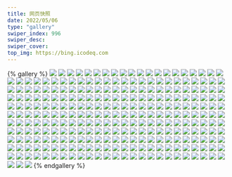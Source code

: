 ```yaml
---
title: 网页快照
date: 2022/05/06 
type: "gallery" 
swiper_index: 996
swiper_desc: 
swiper_cover: 
top_img: https://bing.icodeq.com 
---
```


{% gallery %}
![](https://alist.learnonly.xyz/d/!网页快照/read.learnonly.xyz/2022-10-26_16-01-02.png)
![](https://alist.learnonly.xyz/d/!网页快照/read.learnonly.xyz/2022-10-25_10-06-30.png)
![](https://alist.learnonly.xyz/d/!网页快照/read.learnonly.xyz/2022-10-26_03-06-49.png)
![](https://alist.learnonly.xyz/d/!网页快照/read.learnonly.xyz/2022-10-27_13-38-06.png)
![](https://alist.learnonly.xyz/d/!网页快照/read.learnonly.xyz/2022-10-26_19-04-00.png)
![](https://alist.learnonly.xyz/d/!网页快照/read.learnonly.xyz/2022-10-25_13-52-37.png)
![](https://alist.learnonly.xyz/d/!网页快照/read.learnonly.xyz/2022-10-26_04-43-10.png)
![](https://alist.learnonly.xyz/d/!网页快照/read.learnonly.xyz/2022-10-27_19-05-23.png)
![](https://alist.learnonly.xyz/d/!网页快照/read.learnonly.xyz/2022-10-25_03-39-26.png)
![](https://alist.learnonly.xyz/d/!网页快照/read.learnonly.xyz/2022-10-25_16-16-18.png)
![](https://alist.learnonly.xyz/d/!网页快照/read.learnonly.xyz/2022-10-27_16-00-27.png)
![](https://alist.learnonly.xyz/d/!网页快照/read.learnonly.xyz/2022-10-27_21-58-58.png)
![](https://alist.learnonly.xyz/d/!网页快照/read.learnonly.xyz/2022-10-26_21-58-06.png)
![](https://alist.learnonly.xyz/d/!网页快照/read.learnonly.xyz/2022-10-25_22-01-02.png)
![](https://alist.learnonly.xyz/d/!网页快照/read.learnonly.xyz/2022-10-27_07-03-43.png)
![](https://alist.learnonly.xyz/d/!网页快照/read.learnonly.xyz/2022-10-25_19-34-36.png)
![](https://alist.learnonly.xyz/d/!网页快照/read.learnonly.xyz/2022-10-26_13-42-16.png)
![](https://alist.learnonly.xyz/d/!网页快照/read.learnonly.xyz/2022-10-27_09-59-53.png)
![](https://alist.learnonly.xyz/d/!网页快照/read.learnonly.xyz/2022-10-26_09-58-01.png)
![](https://alist.learnonly.xyz/d/!网页快照/read.learnonly.xyz/2022-10-25_07-35-36.png)
![](https://alist.learnonly.xyz/d/!网页快照/read.learnonly.xyz/2022-10-25_05-24-52.png)
![](https://alist.learnonly.xyz/d/!网页快照/img.pighog.repl.co/2022-10-25_07-33-08.png)
![](https://alist.learnonly.xyz/d/!网页快照/img.pighog.repl.co/2022-10-25_21-58-32.png)
![](https://alist.learnonly.xyz/d/!网页快照/img.pighog.repl.co/2022-10-26_03-04-00.png)
![](https://alist.learnonly.xyz/d/!网页快照/img.pighog.repl.co/2022-10-26_15-58-35.png)
![](https://alist.learnonly.xyz/d/!网页快照/img.pighog.repl.co/2022-10-26_19-00-38.png)
![](https://alist.learnonly.xyz/d/!网页快照/img.pighog.repl.co/2022-10-25_10-03-47.png)
![](https://alist.learnonly.xyz/d/!网页快照/img.pighog.repl.co/2022-10-25_19-31-54.png)
![](https://alist.learnonly.xyz/d/!网页快照/img.pighog.repl.co/2022-10-27_19-02-53.png)
![](https://alist.learnonly.xyz/d/!网页快照/img.pighog.repl.co/2022-10-25_13-46-38.png)
![](https://alist.learnonly.xyz/d/!网页快照/img.pighog.repl.co/2022-10-25_05-22-18.png)
![](https://alist.learnonly.xyz/d/!网页快照/img.pighog.repl.co/2022-10-27_13-35-31.png)
![](https://alist.learnonly.xyz/d/!网页快照/img.pighog.repl.co/2022-10-27_09-57-45.png)
![](https://alist.learnonly.xyz/d/!网页快照/img.pighog.repl.co/2022-10-27_21-56-20.png)
![](https://alist.learnonly.xyz/d/!网页快照/img.pighog.repl.co/2022-10-26_13-39-52.png)
![](https://alist.learnonly.xyz/d/!网页快照/img.pighog.repl.co/2022-10-27_15-58-04.png)
![](https://alist.learnonly.xyz/d/!网页快照/img.pighog.repl.co/2022-10-25_03-36-54.png)
![](https://alist.learnonly.xyz/d/!网页快照/img.pighog.repl.co/2022-10-25_16-14-09.png)
![](https://alist.learnonly.xyz/d/!网页快照/img.pighog.repl.co/2022-10-26_21-56-11.png)
![](https://alist.learnonly.xyz/d/!网页快照/img.pighog.repl.co/2022-10-26_04-40-54.png)
![](https://alist.learnonly.xyz/d/!网页快照/img.pighog.repl.co/2022-10-26_09-55-57.png)
![](https://alist.learnonly.xyz/d/!网页快照/img.pighog.repl.co/2022-10-27_07-01-33.png)
![](https://alist.learnonly.xyz/d/!网页快照/blog.learnonly.xyz/2022-10-25_13-46-20.png)
![](https://alist.learnonly.xyz/d/!网页快照/blog.learnonly.xyz/2022-10-27_13-35-10.png)
![](https://alist.learnonly.xyz/d/!网页快照/blog.learnonly.xyz/2022-10-26_15-58-15.png)
![](https://alist.learnonly.xyz/d/!网页快照/blog.learnonly.xyz/2022-10-27_15-57-46.png)
![](https://alist.learnonly.xyz/d/!网页快照/blog.learnonly.xyz/2022-10-25_16-13-52.png)
![](https://alist.learnonly.xyz/d/!网页快照/blog.learnonly.xyz/2022-10-27_19-02-35.png)
![](https://alist.learnonly.xyz/d/!网页快照/blog.learnonly.xyz/2022-10-27_21-56-02.png)
![](https://alist.learnonly.xyz/d/!网页快照/blog.learnonly.xyz/2022-10-25_05-22-01.png)
![](https://alist.learnonly.xyz/d/!网页快照/blog.learnonly.xyz/2022-10-26_13-39-35.png)
![](https://alist.learnonly.xyz/d/!网页快照/blog.learnonly.xyz/2022-10-25_21-58-15.png)
![](https://alist.learnonly.xyz/d/!网页快照/blog.learnonly.xyz/2022-10-26_09-55-39.png)
![](https://alist.learnonly.xyz/d/!网页快照/blog.learnonly.xyz/2022-10-26_21-55-54.png)
![](https://alist.learnonly.xyz/d/!网页快照/blog.learnonly.xyz/2022-10-26_03-03-43.png)
![](https://alist.learnonly.xyz/d/!网页快照/blog.learnonly.xyz/2022-10-25_07-32-51.png)
![](https://alist.learnonly.xyz/d/!网页快照/blog.learnonly.xyz/2022-10-27_09-57-22.png)
![](https://alist.learnonly.xyz/d/!网页快照/blog.learnonly.xyz/2022-10-25_10-03-29.png)
![](https://alist.learnonly.xyz/d/!网页快照/blog.learnonly.xyz/2022-10-25_03-36-38.png)
![](https://alist.learnonly.xyz/d/!网页快照/blog.learnonly.xyz/2022-10-25_19-31-35.png)
![](https://alist.learnonly.xyz/d/!网页快照/blog.learnonly.xyz/2022-10-26_04-40-35.png)
![](https://alist.learnonly.xyz/d/!网页快照/blog.learnonly.xyz/2022-10-26_19-00-15.png)
![](https://alist.learnonly.xyz/d/!网页快照/blog.learnonly.xyz/2022-10-27_07-01-16.png)
![](https://alist.learnonly.xyz/d/!网页快照/uptime.pighog.repl.co/2022-10-27_15-58-53.png)
![](https://alist.learnonly.xyz/d/!网页快照/uptime.pighog.repl.co/2022-10-25_13-49-14.png)
![](https://alist.learnonly.xyz/d/!网页快照/uptime.pighog.repl.co/2022-10-26_15-59-44.png)
![](https://alist.learnonly.xyz/d/!网页快照/uptime.pighog.repl.co/2022-10-27_07-02-26.png)
![](https://alist.learnonly.xyz/d/!网页快照/uptime.pighog.repl.co/2022-10-26_09-56-49.png)
![](https://alist.learnonly.xyz/d/!网页快照/uptime.pighog.repl.co/2022-10-27_13-36-54.png)
![](https://alist.learnonly.xyz/d/!网页快照/uptime.pighog.repl.co/2022-10-25_21-59-23.png)
![](https://alist.learnonly.xyz/d/!网页快照/uptime.pighog.repl.co/2022-10-27_09-58-46.png)
![](https://alist.learnonly.xyz/d/!网页快照/uptime.pighog.repl.co/2022-10-26_21-57-01.png)
![](https://alist.learnonly.xyz/d/!网页快照/uptime.pighog.repl.co/2022-10-25_05-23-36.png)
![](https://alist.learnonly.xyz/d/!网页快照/uptime.pighog.repl.co/2022-10-26_03-05-03.png)
![](https://alist.learnonly.xyz/d/!网页快照/uptime.pighog.repl.co/2022-10-25_16-15-07.png)
![](https://alist.learnonly.xyz/d/!网页快照/uptime.pighog.repl.co/2022-10-27_21-57-44.png)
![](https://alist.learnonly.xyz/d/!网页快照/uptime.pighog.repl.co/2022-10-26_04-41-57.png)
![](https://alist.learnonly.xyz/d/!网页快照/uptime.pighog.repl.co/2022-10-26_13-40-58.png)
![](https://alist.learnonly.xyz/d/!网页快照/uptime.pighog.repl.co/2022-10-25_07-34-23.png)
![](https://alist.learnonly.xyz/d/!网页快照/uptime.pighog.repl.co/2022-10-26_19-02-41.png)
![](https://alist.learnonly.xyz/d/!网页快照/uptime.pighog.repl.co/2022-10-25_03-37-41.png)
![](https://alist.learnonly.xyz/d/!网页快照/uptime.pighog.repl.co/2022-10-25_19-33-25.png)
![](https://alist.learnonly.xyz/d/!网页快照/uptime.pighog.repl.co/2022-10-25_10-04-59.png)
![](https://alist.learnonly.xyz/d/!网页快照/uptime.pighog.repl.co/2022-10-27_19-03-54.png)
![](https://alist.learnonly.xyz/d/!网页快照/pighog.vercel.app/2022-10-27_21-56-10.png)
![](https://alist.learnonly.xyz/d/!网页快照/pighog.vercel.app/2022-10-25_16-13-59.png)
![](https://alist.learnonly.xyz/d/!网页快照/pighog.vercel.app/2022-10-25_05-22-08.png)
![](https://alist.learnonly.xyz/d/!网页快照/pighog.vercel.app/2022-10-25_10-03-38.png)
![](https://alist.learnonly.xyz/d/!网页快照/pighog.vercel.app/2022-10-27_07-01-24.png)
![](https://alist.learnonly.xyz/d/!网页快照/pighog.vercel.app/2022-10-25_19-31-44.png)
![](https://alist.learnonly.xyz/d/!网页快照/pighog.vercel.app/2022-10-26_09-55-48.png)
![](https://alist.learnonly.xyz/d/!网页快照/pighog.vercel.app/2022-10-26_13-39-43.png)
![](https://alist.learnonly.xyz/d/!网页快照/pighog.vercel.app/2022-10-26_15-58-22.png)
![](https://alist.learnonly.xyz/d/!网页快照/pighog.vercel.app/2022-10-25_21-58-23.png)
![](https://alist.learnonly.xyz/d/!网页快照/pighog.vercel.app/2022-10-27_19-02-43.png)
![](https://alist.learnonly.xyz/d/!网页快照/pighog.vercel.app/2022-10-25_03-36-45.png)
![](https://alist.learnonly.xyz/d/!网页快照/pighog.vercel.app/2022-10-27_13-35-21.png)
![](https://alist.learnonly.xyz/d/!网页快照/pighog.vercel.app/2022-10-26_21-56-02.png)
![](https://alist.learnonly.xyz/d/!网页快照/pighog.vercel.app/2022-10-26_04-40-44.png)
![](https://alist.learnonly.xyz/d/!网页快照/pighog.vercel.app/2022-10-25_13-46-28.png)
![](https://alist.learnonly.xyz/d/!网页快照/pighog.vercel.app/2022-10-26_03-03-51.png)
![](https://alist.learnonly.xyz/d/!网页快照/pighog.vercel.app/2022-10-27_15-57-55.png)
![](https://alist.learnonly.xyz/d/!网页快照/pighog.vercel.app/2022-10-25_07-32-59.png)
![](https://alist.learnonly.xyz/d/!网页快照/pighog.vercel.app/2022-10-27_09-57-30.png)
![](https://alist.learnonly.xyz/d/!网页快照/pighog.vercel.app/2022-10-26_19-00-23.png)
![](https://alist.learnonly.xyz/d/!网页快照/alist.learnonly.xyz/2022-10-26_03-03-22.png)
![](https://alist.learnonly.xyz/d/!网页快照/alist.learnonly.xyz/2022-10-25_13-46-01.png)
![](https://alist.learnonly.xyz/d/!网页快照/alist.learnonly.xyz/2022-10-27_07-00-55.png)
![](https://alist.learnonly.xyz/d/!网页快照/alist.learnonly.xyz/2022-10-27_15-57-27.png)
![](https://alist.learnonly.xyz/d/!网页快照/alist.learnonly.xyz/2022-10-25_16-13-32.png)
![](https://alist.learnonly.xyz/d/!网页快照/alist.learnonly.xyz/2022-10-26_18-59-54.png)
![](https://alist.learnonly.xyz/d/!网页快照/alist.learnonly.xyz/2022-10-25_05-21-41.png)
![](https://alist.learnonly.xyz/d/!网页快照/alist.learnonly.xyz/2022-10-26_13-39-15.png)
![](https://alist.learnonly.xyz/d/!网页快照/alist.learnonly.xyz/2022-10-25_19-31-15.png)
![](https://alist.learnonly.xyz/d/!网页快照/alist.learnonly.xyz/2022-10-27_13-34-47.png)
![](https://alist.learnonly.xyz/d/!网页快照/alist.learnonly.xyz/2022-10-26_21-55-35.png)
![](https://alist.learnonly.xyz/d/!网页快照/alist.learnonly.xyz/2022-10-26_15-57-55.png)
![](https://alist.learnonly.xyz/d/!网页快照/alist.learnonly.xyz/2022-10-25_03-36-16.png)
![](https://alist.learnonly.xyz/d/!网页快照/alist.learnonly.xyz/2022-10-25_21-57-57.png)
![](https://alist.learnonly.xyz/d/!网页快照/alist.learnonly.xyz/2022-10-27_21-55-41.png)
![](https://alist.learnonly.xyz/d/!网页快照/alist.learnonly.xyz/2022-10-25_10-03-06.png)
![](https://alist.learnonly.xyz/d/!网页快照/alist.learnonly.xyz/2022-10-26_09-55-19.png)
![](https://alist.learnonly.xyz/d/!网页快照/alist.learnonly.xyz/2022-10-25_07-32-31.png)
![](https://alist.learnonly.xyz/d/!网页快照/alist.learnonly.xyz/2022-10-27_09-57-00.png)
![](https://alist.learnonly.xyz/d/!网页快照/alist.learnonly.xyz/2022-10-26_04-40-09.png)
![](https://alist.learnonly.xyz/d/!网页快照/alist.learnonly.xyz/2022-10-27_19-02-15.png)
![](https://alist.learnonly.xyz/d/!网页快照/news.pigp.repl.co/2022-10-25_21-59-16.png)
![](https://alist.learnonly.xyz/d/!网页快照/news.pigp.repl.co/2022-10-27_07-02-18.png)
![](https://alist.learnonly.xyz/d/!网页快照/news.pigp.repl.co/2022-10-26_03-04-55.png)
![](https://alist.learnonly.xyz/d/!网页快照/news.pigp.repl.co/2022-10-25_19-33-17.png)
![](https://alist.learnonly.xyz/d/!网页快照/news.pigp.repl.co/2022-10-26_21-56-53.png)
![](https://alist.learnonly.xyz/d/!网页快照/news.pigp.repl.co/2022-10-25_05-23-14.png)
![](https://alist.learnonly.xyz/d/!网页快照/news.pigp.repl.co/2022-10-27_15-58-46.png)
![](https://alist.learnonly.xyz/d/!网页快照/news.pigp.repl.co/2022-10-26_09-56-41.png)
![](https://alist.learnonly.xyz/d/!网页快照/news.pigp.repl.co/2022-10-27_19-03-46.png)
![](https://alist.learnonly.xyz/d/!网页快照/news.pigp.repl.co/2022-10-27_09-58-39.png)
![](https://alist.learnonly.xyz/d/!网页快照/news.pigp.repl.co/2022-10-26_15-59-36.png)
![](https://alist.learnonly.xyz/d/!网页快照/news.pigp.repl.co/2022-10-25_10-04-52.png)
![](https://alist.learnonly.xyz/d/!网页快照/news.pigp.repl.co/2022-10-26_04-41-50.png)
![](https://alist.learnonly.xyz/d/!网页快照/news.pigp.repl.co/2022-10-27_13-36-47.png)
![](https://alist.learnonly.xyz/d/!网页快照/news.pigp.repl.co/2022-10-25_13-49-07.png)
![](https://alist.learnonly.xyz/d/!网页快照/news.pigp.repl.co/2022-10-25_07-34-15.png)
![](https://alist.learnonly.xyz/d/!网页快照/news.pigp.repl.co/2022-10-27_21-57-37.png)
![](https://alist.learnonly.xyz/d/!网页快照/news.pigp.repl.co/2022-10-26_19-02-33.png)
![](https://alist.learnonly.xyz/d/!网页快照/news.pigp.repl.co/2022-10-25_16-14-59.png)
![](https://alist.learnonly.xyz/d/!网页快照/news.pigp.repl.co/2022-10-25_03-37-33.png)
![](https://alist.learnonly.xyz/d/!网页快照/news.pigp.repl.co/2022-10-26_13-40-51.png)
![](https://alist.learnonly.xyz/d/!网页快照/time.piged.repl.co/2022-10-27_21-57-52.png)
![](https://alist.learnonly.xyz/d/!网页快照/time.piged.repl.co/2022-10-26_19-02-48.png)
![](https://alist.learnonly.xyz/d/!网页快照/time.piged.repl.co/2022-10-26_09-56-56.png)
![](https://alist.learnonly.xyz/d/!网页快照/time.piged.repl.co/2022-10-25_21-59-30.png)
![](https://alist.learnonly.xyz/d/!网页快照/time.piged.repl.co/2022-10-26_21-57-09.png)
![](https://alist.learnonly.xyz/d/!网页快照/time.piged.repl.co/2022-10-25_05-23-44.png)
![](https://alist.learnonly.xyz/d/!网页快照/time.piged.repl.co/2022-10-25_19-33-32.png)
![](https://alist.learnonly.xyz/d/!网页快照/time.piged.repl.co/2022-10-26_15-59-51.png)
![](https://alist.learnonly.xyz/d/!网页快照/time.piged.repl.co/2022-10-26_04-42-05.png)
![](https://alist.learnonly.xyz/d/!网页快照/time.piged.repl.co/2022-10-27_15-59-01.png)
![](https://alist.learnonly.xyz/d/!网页快照/time.piged.repl.co/2022-10-25_10-05-07.png)
![](https://alist.learnonly.xyz/d/!网页快照/time.piged.repl.co/2022-10-27_13-37-02.png)
![](https://alist.learnonly.xyz/d/!网页快照/time.piged.repl.co/2022-10-25_03-37-49.png)
![](https://alist.learnonly.xyz/d/!网页快照/time.piged.repl.co/2022-10-25_07-34-30.png)
![](https://alist.learnonly.xyz/d/!网页快照/time.piged.repl.co/2022-10-25_13-49-21.png)
![](https://alist.learnonly.xyz/d/!网页快照/time.piged.repl.co/2022-10-27_09-58-54.png)
![](https://alist.learnonly.xyz/d/!网页快照/time.piged.repl.co/2022-10-26_03-05-10.png)
![](https://alist.learnonly.xyz/d/!网页快照/time.piged.repl.co/2022-10-25_16-15-14.png)
![](https://alist.learnonly.xyz/d/!网页快照/time.piged.repl.co/2022-10-27_19-04-12.png)
![](https://alist.learnonly.xyz/d/!网页快照/time.piged.repl.co/2022-10-26_13-41-05.png)
![](https://alist.learnonly.xyz/d/!网页快照/time.piged.repl.co/2022-10-27_07-02-34.png)
![](https://alist.learnonly.xyz/d/!网页快照/docs.learnonly.xyz/2022-10-26_16-01-14.png)
![](https://alist.learnonly.xyz/d/!网页快照/docs.learnonly.xyz/2022-10-25_07-35-50.png)
![](https://alist.learnonly.xyz/d/!网页快照/docs.learnonly.xyz/2022-10-26_04-43-52.png)
![](https://alist.learnonly.xyz/d/!网页快照/docs.learnonly.xyz/2022-10-27_19-05-44.png)
![](https://alist.learnonly.xyz/d/!网页快照/docs.learnonly.xyz/2022-10-25_10-06-42.png)
![](https://alist.learnonly.xyz/d/!网页快照/docs.learnonly.xyz/2022-10-27_21-59-22.png)
![](https://alist.learnonly.xyz/d/!网页快照/docs.learnonly.xyz/2022-10-25_05-25-31.png)
![](https://alist.learnonly.xyz/d/!网页快照/docs.learnonly.xyz/2022-10-26_03-07-28.png)
![](https://alist.learnonly.xyz/d/!网页快照/docs.learnonly.xyz/2022-10-26_13-42-55.png)
![](https://alist.learnonly.xyz/d/!网页快照/docs.learnonly.xyz/2022-10-27_10-00-07.png)
![](https://alist.learnonly.xyz/d/!网页快照/docs.learnonly.xyz/2022-10-25_22-01-41.png)
![](https://alist.learnonly.xyz/d/!网页快照/docs.learnonly.xyz/2022-10-25_19-34-52.png)
![](https://alist.learnonly.xyz/d/!网页快照/docs.learnonly.xyz/2022-10-26_21-58-19.png)
![](https://alist.learnonly.xyz/d/!网页快照/docs.learnonly.xyz/2022-10-26_19-04-22.png)
![](https://alist.learnonly.xyz/d/!网页快照/docs.learnonly.xyz/2022-10-27_13-38-22.png)
![](https://alist.learnonly.xyz/d/!网页快照/docs.learnonly.xyz/2022-10-25_13-52-49.png)
![](https://alist.learnonly.xyz/d/!网页快照/docs.learnonly.xyz/2022-10-25_03-40-05.png)
![](https://alist.learnonly.xyz/d/!网页快照/docs.learnonly.xyz/2022-10-27_16-00-46.png)
![](https://alist.learnonly.xyz/d/!网页快照/docs.learnonly.xyz/2022-10-25_16-16-33.png)
![](https://alist.learnonly.xyz/d/!网页快照/docs.learnonly.xyz/2022-10-27_07-03-59.png)
![](https://alist.learnonly.xyz/d/!网页快照/docs.learnonly.xyz/2022-10-26_09-58-13.png)
![](https://alist.learnonly.xyz/d/!网页快照/space.bilibili.com/2022-10-26_13-39-26.png)
![](https://alist.learnonly.xyz/d/!网页快照/space.bilibili.com/2022-10-25_03-36-27.png)
![](https://alist.learnonly.xyz/d/!网页快照/space.bilibili.com/2022-10-25_10-03-19.png)
![](https://alist.learnonly.xyz/d/!网页快照/space.bilibili.com/2022-10-25_07-32-42.png)
![](https://alist.learnonly.xyz/d/!网页快照/space.bilibili.com/2022-10-25_19-31-27.png)
![](https://alist.learnonly.xyz/d/!网页快照/space.bilibili.com/2022-10-26_21-55-45.png)
![](https://alist.learnonly.xyz/d/!网页快照/space.bilibili.com/2022-10-26_15-58-06.png)
![](https://alist.learnonly.xyz/d/!网页快照/space.bilibili.com/2022-10-25_05-21-51.png)
![](https://alist.learnonly.xyz/d/!网页快照/space.bilibili.com/2022-10-25_16-13-42.png)
![](https://alist.learnonly.xyz/d/!网页快照/space.bilibili.com/2022-10-26_03-03-33.png)
![](https://alist.learnonly.xyz/d/!网页快照/space.bilibili.com/2022-10-27_15-57-38.png)
![](https://alist.learnonly.xyz/d/!网页快照/space.bilibili.com/2022-10-26_19-00-05.png)
![](https://alist.learnonly.xyz/d/!网页快照/space.bilibili.com/2022-10-27_07-01-06.png)
![](https://alist.learnonly.xyz/d/!网页快照/space.bilibili.com/2022-10-26_09-55-30.png)
![](https://alist.learnonly.xyz/d/!网页快照/space.bilibili.com/2022-10-27_21-55-53.png)
![](https://alist.learnonly.xyz/d/!网页快照/space.bilibili.com/2022-10-27_09-57-13.png)
![](https://alist.learnonly.xyz/d/!网页快照/space.bilibili.com/2022-10-25_21-58-07.png)
![](https://alist.learnonly.xyz/d/!网页快照/space.bilibili.com/2022-10-27_19-02-26.png)
![](https://alist.learnonly.xyz/d/!网页快照/space.bilibili.com/2022-10-25_13-46-11.png)
![](https://alist.learnonly.xyz/d/!网页快照/space.bilibili.com/2022-10-26_04-40-20.png)
![](https://alist.learnonly.xyz/d/!网页快照/space.bilibili.com/2022-10-27_13-35-00.png)
![](https://alist.learnonly.xyz/d/!网页快照/todo.learnonly.xyz/2022-10-26_13-43-19.png)
![](https://alist.learnonly.xyz/d/!网页快照/todo.learnonly.xyz/2022-10-26_13-43-30.png)
![](https://alist.learnonly.xyz/d/!网页快照/todo.learnonly.xyz/2022-10-25_10-06-55.png)
![](https://alist.learnonly.xyz/d/!网页快照/todo.learnonly.xyz/2022-10-27_16-01-12.png)
![](https://alist.learnonly.xyz/d/!网页快照/todo.learnonly.xyz/2022-10-25_16-16-48.png)
![](https://alist.learnonly.xyz/d/!网页快照/todo.learnonly.xyz/2022-10-27_16-01-01.png)
![](https://alist.learnonly.xyz/d/!网页快照/todo.learnonly.xyz/2022-10-25_19-35-17.png)
![](https://alist.learnonly.xyz/d/!网页快照/todo.learnonly.xyz/2022-10-27_21-59-53.png)
![](https://alist.learnonly.xyz/d/!网页快照/todo.learnonly.xyz/2022-10-25_19-35-06.png)
![](https://alist.learnonly.xyz/d/!网页快照/todo.learnonly.xyz/2022-10-27_13-38-41.png)
![](https://alist.learnonly.xyz/d/!网页快照/todo.learnonly.xyz/2022-10-27_10-00-31.png)
![](https://alist.learnonly.xyz/d/!网页快照/todo.learnonly.xyz/2022-10-27_07-04-27.png)
![](https://alist.learnonly.xyz/d/!网页快照/todo.learnonly.xyz/2022-10-26_16-01-37.png)
![](https://alist.learnonly.xyz/d/!网页快照/todo.learnonly.xyz/2022-10-26_03-08-05.png)
![](https://alist.learnonly.xyz/d/!网页快照/todo.learnonly.xyz/2022-10-27_10-00-20.png)
![](https://alist.learnonly.xyz/d/!网页快照/todo.learnonly.xyz/2022-10-25_10-07-07.png)
![](https://alist.learnonly.xyz/d/!网页快照/todo.learnonly.xyz/2022-10-26_04-44-04.png)
![](https://alist.learnonly.xyz/d/!网页快照/todo.learnonly.xyz/2022-10-26_19-04-44.png)
![](https://alist.learnonly.xyz/d/!网页快照/todo.learnonly.xyz/2022-10-27_19-06-27.png)
![](https://alist.learnonly.xyz/d/!网页快照/todo.learnonly.xyz/2022-10-25_05-25-52.png)
![](https://alist.learnonly.xyz/d/!网页快照/todo.learnonly.xyz/2022-10-25_07-36-03.png)
![](https://alist.learnonly.xyz/d/!网页快照/todo.learnonly.xyz/2022-10-26_16-01-27.png)
![](https://alist.learnonly.xyz/d/!网页快照/todo.learnonly.xyz/2022-10-25_03-40-29.png)
![](https://alist.learnonly.xyz/d/!网页快照/todo.learnonly.xyz/2022-10-27_07-04-39.png)
![](https://alist.learnonly.xyz/d/!网页快照/todo.learnonly.xyz/2022-10-26_04-44-16.png)
![](https://alist.learnonly.xyz/d/!网页快照/todo.learnonly.xyz/2022-10-26_21-58-44.png)
![](https://alist.learnonly.xyz/d/!网页快照/todo.learnonly.xyz/2022-10-26_09-58-35.png)
![](https://alist.learnonly.xyz/d/!网页快照/todo.learnonly.xyz/2022-10-25_22-01-59.png)
![](https://alist.learnonly.xyz/d/!网页快照/todo.learnonly.xyz/2022-10-25_13-53-02.png)
![](https://alist.learnonly.xyz/d/!网页快照/todo.learnonly.xyz/2022-10-25_13-53-13.png)
![](https://alist.learnonly.xyz/d/!网页快照/todo.learnonly.xyz/2022-10-27_21-59-41.png)
![](https://alist.learnonly.xyz/d/!网页快照/todo.learnonly.xyz/2022-10-25_03-40-18.png)
![](https://alist.learnonly.xyz/d/!网页快照/todo.learnonly.xyz/2022-10-25_07-36-13.png)
![](https://alist.learnonly.xyz/d/!网页快照/todo.learnonly.xyz/2022-10-25_22-02-11.png)
![](https://alist.learnonly.xyz/d/!网页快照/todo.learnonly.xyz/2022-10-27_19-06-40.png)
![](https://alist.learnonly.xyz/d/!网页快照/todo.learnonly.xyz/2022-10-26_21-58-33.png)
![](https://alist.learnonly.xyz/d/!网页快照/todo.learnonly.xyz/2022-10-25_05-25-41.png)
![](https://alist.learnonly.xyz/d/!网页快照/todo.learnonly.xyz/2022-10-27_13-38-51.png)
![](https://alist.learnonly.xyz/d/!网页快照/todo.learnonly.xyz/2022-10-25_16-16-58.png)
![](https://alist.learnonly.xyz/d/!网页快照/todo.learnonly.xyz/2022-10-26_19-04-34.png)
![](https://alist.learnonly.xyz/d/!网页快照/todo.learnonly.xyz/2022-10-26_03-07-54.png)
![](https://alist.learnonly.xyz/d/!网页快照/todo.learnonly.xyz/2022-10-26_09-58-45.png)
![](https://alist.learnonly.xyz/d/!网页快照/vercel.pighog.repl.co/2022-10-25_07-33-15.png)
![](https://alist.learnonly.xyz/d/!网页快照/vercel.pighog.repl.co/2022-10-27_07-01-40.png)
![](https://alist.learnonly.xyz/d/!网页快照/vercel.pighog.repl.co/2022-10-25_03-37-01.png)
![](https://alist.learnonly.xyz/d/!网页快照/vercel.pighog.repl.co/2022-10-25_21-58-39.png)
![](https://alist.learnonly.xyz/d/!网页快照/vercel.pighog.repl.co/2022-10-26_13-39-59.png)
![](https://alist.learnonly.xyz/d/!网页快照/vercel.pighog.repl.co/2022-10-25_05-22-24.png)
![](https://alist.learnonly.xyz/d/!网页快照/vercel.pighog.repl.co/2022-10-26_03-04-07.png)
![](https://alist.learnonly.xyz/d/!网页快照/vercel.pighog.repl.co/2022-10-25_13-46-45.png)
![](https://alist.learnonly.xyz/d/!网页快照/vercel.pighog.repl.co/2022-10-26_09-56-03.png)
![](https://alist.learnonly.xyz/d/!网页快照/vercel.pighog.repl.co/2022-10-25_16-14-16.png)
![](https://alist.learnonly.xyz/d/!网页快照/vercel.pighog.repl.co/2022-10-27_15-58-11.png)
![](https://alist.learnonly.xyz/d/!网页快照/vercel.pighog.repl.co/2022-10-25_19-32-01.png)
![](https://alist.learnonly.xyz/d/!网页快照/vercel.pighog.repl.co/2022-10-25_10-03-54.png)
![](https://alist.learnonly.xyz/d/!网页快照/vercel.pighog.repl.co/2022-10-26_19-00-44.png)
![](https://alist.learnonly.xyz/d/!网页快照/vercel.pighog.repl.co/2022-10-26_21-56-18.png)
![](https://alist.learnonly.xyz/d/!网页快照/vercel.pighog.repl.co/2022-10-26_15-58-42.png)
![](https://alist.learnonly.xyz/d/!网页快照/vercel.pighog.repl.co/2022-10-26_04-41-00.png)
![](https://alist.learnonly.xyz/d/!网页快照/vercel.pighog.repl.co/2022-10-27_09-57-52.png)
![](https://alist.learnonly.xyz/d/!网页快照/vercel.pighog.repl.co/2022-10-27_13-35-38.png)
![](https://alist.learnonly.xyz/d/!网页快照/vercel.pighog.repl.co/2022-10-27_21-56-26.png)
![](https://alist.learnonly.xyz/d/!网页快照/vercel.pighog.repl.co/2022-10-27_19-03-00.png)
{% endgallery %}
